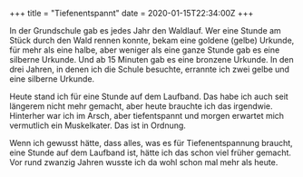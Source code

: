 +++
title = "Tiefenentspannt"
date = 2020-01-15T22:34:00Z
+++


In der Grundschule gab es jedes Jahr den Waldlauf. Wer eine Stunde am Stück durch den Wald rennen konnte, bekam eine goldene (gelbe) Urkunde, für mehr als eine halbe, aber weniger als eine ganze Stunde gab es eine silberne Urkunde. Und ab 15 Minuten gab es eine bronzene Urkunde. In den drei Jahren, in denen ich die Schule besuchte, errannte ich zwei gelbe und eine silberne Urkunde.

Heute stand ich für eine Stunde auf dem Laufband. Das habe ich auch seit längerem nicht mehr gemacht, aber heute brauchte ich das irgendwie. Hinterher war ich im Arsch, aber tiefentspannt und morgen erwartet mich vermutlich ein Muskelkater. Das ist in Ordnung.

Wenn ich gewusst hätte, dass alles, was es für Tiefenentspannung braucht, eine Stunde auf dem Laufband ist, hätte ich das schon viel früher gemacht. Vor rund zwanzig Jahren wusste ich da wohl schon mal mehr als heute.